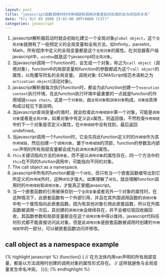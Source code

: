 ```yaml
---
layout: post
title: "javascript函数调用时的作用域链和调用对象是如何形成的及与闭包的关系"
date: "Fri Oct 03 2008 23:01:00 GMT+0800 (CST)"
categories: javascript
---
```


1. javascript解析器启动时就会初始化建立一个全局对象`global object`，这个`全局对象`就拥有了一些预定义的全局变量和全局方法，如Infinity，parseInt，Math，所有程序中定义的全局变量都是这个`全局对象`的属性。在浏览器客户端javascript中，`window`就是这个javascript的`全局对象`。
2. 当javascript调用一个function时，会生成一个对象，称之为`call object`（调用对象），function中的局部变量和function的参数都成为这个`call object`的属性，以免覆写同名的全局变量。
调用对象: ECMAScript规范术语称之为`activation object`(活动对象)。
3. javascript解析器每次执行function时，都会为此function创建一个`execution context`执行环境，在此function执行环境中最重要的一点就是function的作用域链`scope chain`，这是一个`对象链`，由`全局对象`和`调用对象`构成，`对象链`具体构成过程见下面说明。
4. 当javascript查询变量x的值时，就会检查此`作用域链中`第一个对象，可能是`调用对象`或者是`全局对象`，如果对象中有定义此x属性，则返回值，不然检查`作用域链`中的下一个对象是否定义x属性，在`作用域链`中没有找到，最后返回undefined。
5. 当javascript调用一个function时，它会先将此function定义时的`作用域`作为其`作用域链`，然后创建一个`调用对象`，置于`作用域链`的顶部，function的参数及内部`var`声明的所有局部变量都会成为此`调用对象`的属性。
6. `this`关键词指向方法的`调用者`，而不是以`调用对象`的属性存在，同一个方法中的`this`在不同的function调用中，可能指向不同的对象。
7. The call object as a namespace.
8. javascript中所有的function都是一个`闭包`，但只有当一个嵌套函数被导出到它所定义的`作用域`外时，这种`闭包`才强大。如果理解了`闭包`，就会理解function调用时的`作用域链`和`调用对象`，才能真正掌握javascript。
9. 当一个嵌套函数的引用被保存到一个`全局变量`或者另外一个对象的属性时，在这种情况下，此嵌套函数有一个外部引用，并且在其外围调用函数的`调用对象`中有一个属性指向此嵌套函数。因为有其他对象引用此嵌套函数，所以在外围函数被调用一次后，其创建的`调用对象`会继续存在，并不会被垃圾回收器回收，其函数参数和局部变量都会在这个`调用对象`中得以维持，javascript代码任何形式都不能直接访问此对象，但是此`调用对象`是嵌套函数被调用时创建的`作用域链`中的一部分，可以被嵌套函数访问并修改。

call object as a namespace example
-----

{% highlight javascript %}
(function() {
    // 在方法体内用var声明的所有局部变量，都是以方法调用时创建的调用对象的属性形式存在。
    // 这样就避免与全局变量发生命名冲突。
})();
{% endhighlight %}
